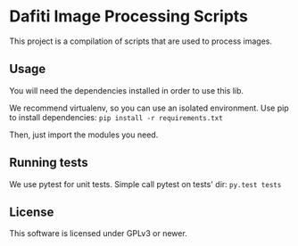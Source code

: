 # Dafiti Image Processing Scripts

This project is a compilation of scripts that are used to process images.

## Usage

You will need the dependencies installed in order to use this lib.

We recommend virtualenv, so you can use an isolated environment.
Use pip to install dependencies: `pip install -r requirements.txt`

Then, just import the modules you need.

## Running tests

We use pytest for unit tests. Simple call pytest on tests' dir: `py.test tests`

## License

This software is licensed under GPLv3 or newer.
